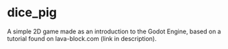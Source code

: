 # dice_pig
A simple 2D game made as an introduction to the Godot Engine, based on a tutorial found on lava-block.com (link in description).
